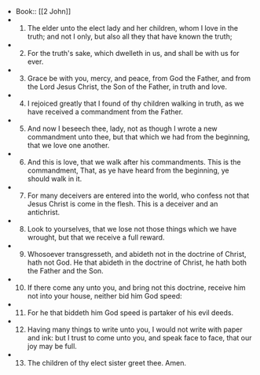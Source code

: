 - Book:: [[2 John]]
- 1. The elder unto the elect lady and her children, whom I love in the truth; and not I only, but also all they that have known the truth;
- 2. For the truth's sake, which dwelleth in us, and shall be with us for ever.
- 3. Grace be with you, mercy, and peace, from God the Father, and from the Lord Jesus Christ, the Son of the Father, in truth and love.
- 4. I rejoiced greatly that I found of thy children walking in truth, as we have received a commandment from the Father.
- 5. And now I beseech thee, lady, not as though I wrote a new commandment unto thee, but that which we had from the beginning, that we love one another.
- 6. And this is love, that we walk after his commandments. This is the commandment, That, as ye have heard from the beginning, ye should walk in it.
- 7. For many deceivers are entered into the world, who confess not that Jesus Christ is come in the flesh. This is a deceiver and an antichrist.
- 8. Look to yourselves, that we lose not those things which we have wrought, but that we receive a full reward.
- 9. Whosoever transgresseth, and abideth not in the doctrine of Christ, hath not God. He that abideth in the doctrine of Christ, he hath both the Father and the Son.
- 10. If there come any unto you, and bring not this doctrine, receive him not into your house, neither bid him God speed:
- 11. For he that biddeth him God speed is partaker of his evil deeds.
- 12. Having many things to write unto you, I would not write with paper and ink: but I trust to come unto you, and speak face to face, that our joy may be full.
- 13. The children of thy elect sister greet thee. Amen.
